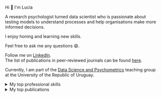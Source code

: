 ### <!--Hi there 👋-->
 Hi 👋 I'm Lucía
 
 A research psychologist turned data scientist who is passionate about testing models to understand processes and help organisations make more informed decisions. 
 
 I enjoy honing and learning new skills.     
 
 Feel free to ask me any questions 😄.
 
 Follow me on [LinkedIn](https://www.linkedin.com/in/mag-lucía-alvarez-nuñez/).   
 The list of publications in peer-reviewed journals can be found [here](https://scholar.google.com/citations?user=WpzOV1EAAAAJ&hl=es). 
 
 Currently, I am part of the [Data Science and Psychometrics](https://fundamentos.psico.edu.uy/programas/ciencia-de-datos) teaching group at the University of the Republic of Uruguay.


                                                                   
<details>
<summary>My top professional skills</summary>

| Rank | Skills    |
|-----:|-----------|
|     1| Python    |
|     2| R         |
|     3| SQL       |
|     4| Tableau   | 
|     5| Power BI  |
|     6| SPSS      |
|     7| MPLUS     |

</details>

<details>
<summary>My top publications</summary>

| Rank | Publications |
|-----:|-----------|
|     1| [Consideration of future consequences: evidence of weekly fluctuations and domain-specificity in association with health, academic, and work outcomes](https://link.springer.com/article/10.1007/s12144-022-03910-5) |
|     2| [Behavioural Problems in a Nationally Representative Sample of Uruguay. Characterisation of Latent Profiles ](https://pubmed.ncbi.nlm.nih.gov/32537665/) |
|     3| [Spanish version of need for cognition scale ](https://link.springer.com/article/10.1007/s12144-022-02739-2 )    |
|     4| [Incidencias socioeconómicas en el desarrollo emocional](https://blogs.iadb.org/desarrollo-infantil/es/incidencias-socioeconomicas-en-el-desarrollo-emocional/)    |
|     5| [Role of parenting practices, mother`s personality and depressive symptoms in early child development](https://www.sciencedirect.com/science/article/pii/S0163638322000157#:~:text=Maternal%20personality%20and%20depressive%20symptomatology%20was%20associated%20with%20parenting%20practices.&text=Maternal%20openness%2C%20was%20associated%20with%20child%20development%20because%20of%20parenting%20practices.&text=Maternal%20depressive%20symptomatology%20was%20associated%20both%20directly%20and%20indirectly%20with%20socioemotional%20development. )    |
|     6| [Developmental disparities based on socioeconomic status and sex ](https://www.tandfonline.com/doi/abs/10.1080/03004430.2021.1946528?journalCode=gecd20 )    |
|     7| [Time Attitude Profiles and Health-Related Behaviors ](https://pubmed.ncbi.nlm.nih.gov/33213606/)       |
|     8| [Psychometric properties of the ASQ-3 in a nationally representative sample of Uruguay ](https://pubmed.ncbi.nlm.nih.gov/33839477/)       |
|     9| [Psychometric properties ofthe Spanish version ofthe Ages & Stages Questionnaires ](https://pubmed.ncbi.nlm.nih.gov/32829239/)      |
 
 

</details>
<!--
**luciaalvarezuy/luciaalvarezuy** is a ✨ _special_ ✨ repository because its `README.md` (this file) appears on your GitHub profile.

Here are some ideas to get you started:

- 🔭 I’m currently working on ...
- 🌱 I’m currently learning ...
- 👯 I’m looking to collaborate on ...
- 🤔 I’m looking for help with ...
- 💬 Ask me about ...
- 📫 How to reach me: ...
- 😄 Pronouns: ...
- ⚡ Fun fact: ...
-->
